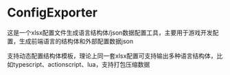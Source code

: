 # ConfigExporter
这是一个xlsx配置文件生成语言结构体/json数据配置工具，主要用于游戏开发配置，生成前端语言的结构体和外部配置数据json

支持动态配置结构体模板，理论上同一套xlsx配置可支持输出多种语言结构体，比如typescript、actionscript、lua，支持打包压缩数据
